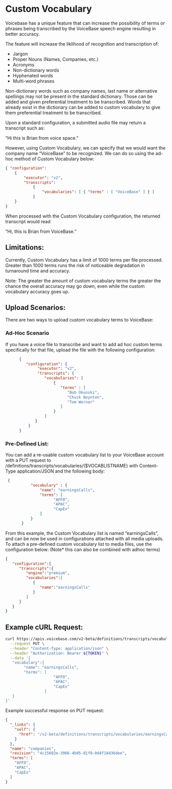 
# Custom Vocabulary

Voicebase has a unique feature that can increase the possibility of terms or phrases being transcribed by the VoiceBase speech engine resulting in better accuracy.

The feature will increase the liklihood of recognition and transcription of:

* Jargon
* Proper Nouns (Names, Companies, etc.)
* Acronyms
* Non-dictionary words
* Hyphenated words 
* Multi-word phrases


Non-dictionary words such as company names, last name or alternative spellings may not be present in the standard dictionary. Those can be added and given preferential treatment to be transcribed. Words that already exist in the dictionary can be added to custom vocabulary to give them preferential treatment to be transcribed.

Upon a standard configuration, a submitted audio file may return a transcript such as:

“Hi this is Brian from voice space.”

However, using Custom Vocabulary, we can specify that we would want the company name “VoiceBase” to be recognized.  We can do so using the ad-hoc method of Custom Vocabulary below:

```json
{ "configuration": 
	{ 
		"executor": "v2", 
		"transcripts": 
			{
				"vocabularies": [ { "terms" : [ "VoiceBase" ] } ] 
			} 
	}
}
```

When processed with the Custom Vocabulary configuration, the returned transcript would read

“Hi, this is Brian from VoiceBase.”

## Limitations: 

Currently, Custom Vocabulary has a limit of 1000 terms per file processed. Greater than 1000 terms runs the risk of noticeable degradation in turnaround time and accuracy.

Note: The greater the amount of custom vocabulary terms the greater the chance the overall accuracy may go down, even while the custom vocabulary accuracy goes up. 

## Upload Scenarios:

There are two ways to upload custom vocabulary terms to VoiceBase:

### Ad-Hoc Scenario 

If you have a voice file to transcribe and want to add ad hoc custom terms specifically for that file, upload the file with the following configuration:
```json
      {
         "configuration": {
              "executor": "v2",
              "transcripts": {
                 "vocabularies": [
                     {
                        "terms" : [
                           "Bob Okunski", 
                           "Chuck Boynton",
                           "Tom Werner"
                        ]
                     }
                 ]
             }
          }
      } 
```

### Pre-Defined List:

You can add a re-usable custom vocabulary list to your VoiceBase account with a PUT request to /definitions/transcripts/vocabularies/($VOCABLISTNAME) with Content-Type application/JSON and the following body:

```json
 {
           "vocabulary" : {
               "name": "earningsCalls",
               "terms": [
                     "AFFO",
                     "APAC",
                     "CapEx"
               ]
           }
       }
```

From this example, the Custom Vocabulary list is named “earningsCalls”, and can be now be used in configurations attached with all media uploads.  To attach a pre-defined custom vocabulary list to media files, use the configuration below:   (Note* this can also be combined with adhoc terms)

```json
{  
   "configuration":{  
      "transcripts":{  
         "engine":"premium",
         "vocabularies":[  
            {  
               "name":"earningsCalls"
            }
         ]
      }
   }
}
```

## Example cURL Request:

```bash
curl https://apis.voicebase.com/v2-beta/definitions/transcripts/vocabularies/companies \
  --request PUT \
  --header "Content-Type: application/json" \
  --header "Authorization: Bearer ${TOKEN}" \
  --data '{  
   "vocabulary":{  
        "name": "earningsCalls",
		"terms": [
                     "AFFO",
                     "APAC",
                     "CapEx"
                 ]
   }
}'
```

Example successful response on PUT request:

```json
{
  "_links": {
    "self": {
      "href": "/v2-beta/definitions/transcripts/vocabularies/earningsCalls"
    }
  },
  "name": "companies",
  "revision": "4c15602e-3966-4b05-81f0-0d4f18436dee",
  "terms": [
    "AFFO",
    "APAC",
    "CapEx"
  ]
}
```



 




